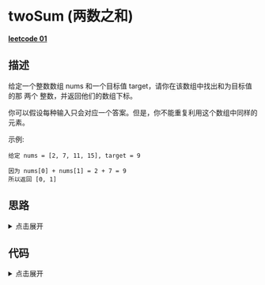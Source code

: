 # twoSum (两数之和)

[**leetcode 01**](https://leetcode-cn.com/problems/two-sum/)

## 描述

给定一个整数数组 nums 和一个目标值 target，请你在该数组中找出和为目标值的那 两个 整数，并返回他们的数组下标。

你可以假设每种输入只会对应一个答案。但是，你不能重复利用这个数组中同样的元素。

示例:

```
给定 nums = [2, 7, 11, 15], target = 9

因为 nums[0] + nums[1] = 2 + 7 = 9
所以返回 [0, 1]

```

## 思路

<details>
<summary>点击展开</summary>
我们当然可以用两个指针从头开始进行遍历，每遍历两个值都判断这两个值是否等于target，如果是，则返回。

但是这么做效率太低了，是O(n^2)，我们有没有更简单的办法呢？

答案是有的，我们可以想象一个相亲配对现场，嘉宾们都有自己的要去（能够与另外一个值相加等于target），但是每个人都在现场胡乱配对（其实这样是多线程，效率也不低，但是很遗憾js中并不是）效率是很低的，如果在配对伊始之前，我们先进行对每个嘉宾进行登记，在一张表上登记自己的需求，然后在正式的遍历开始时，只需要遍历每一个人，看这个人的条件是否在需求表上即可，这样做的时间复杂度为O(2*n)，效率一下子提高了很多

那么效率有没有可能再提高一些呢，答案是有的

我们只进行一次遍历，每个嘉宾上台时，先看需求表（初始为空）上自己符不符合条件，如果没有的话就登记自己的需求，看后续嘉宾有没有能和自己配对的。这样做就全部只用遍历一次，非常高效和简洁
</details>


## 代码

<details>
<summary>点击展开</summary>

```
var twoSum = function(nums, target) {
    let res = {}
	let resIndex = {}
	for (let i = 0; i < nums.length; i++) {
		if (res.hasOwnProperty(nums[i])) {
			return [resIndex[nums[i]], i]
		} else {
			res[target - nums[i]] = nums[i]
			resIndex[target - nums[i]] = i
		}
	}
};
```

</details>
